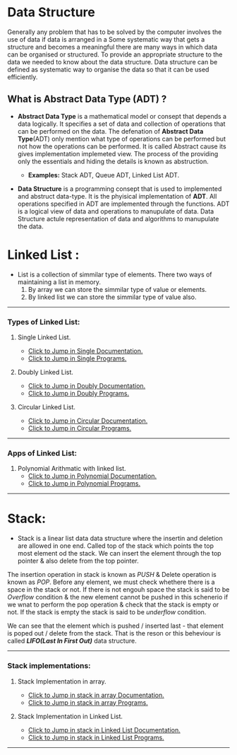 # **Data Structure**
Generally any problem that has to be solved by the computer involves the use of data if data is arranged in a Some systematic way that gets a structure and becomes a meaningful there are many ways in which data can be organised or structured. To provide an appropriate structure to the data we needed to know about the data structure. Data structure can be defined as systematic way to organise the data so that it can be used efficiently.

## What is Abstract Data Type (ADT) ?
- **Abstract Data Type** is a mathematical model or consept that depends a data logically. It specifies a set of data and collection of operations that can be performed on the data. The defenation of **Abstract Data Type**(ADT) only mention what type of operations can be performed but not how the operations can be performed. It is called Abstract cause its gives implementation implemeted view.
The process of the providing only the essentials and hiding the details is known as abstruction.

   - **Examples:** Stack ADT, Queue ADT, Linked List ADT.

- **Data Structure** is a programming consept that is used to implemented and abstruct data-type. It is the phyisical implementation of **ADT**.
All operations specified in ADT are implemented through the functions.
ADT is a logical view of data and operations to manupulate of data. Data Structure actule representation of data and algorithms to manupulate the data.

# Linked List :
 - List is a collection of simmilar type of elements. There two ways of maintaining a list in memory.
   1. By array we can store the simmilar type of value or elements.
   2. By linked list we can store the simmilar type of value also.

---

   ### Types of Linked List:
   1. Single Linked List. 
      - [Click to Jump in Single Documentation.](./Linked%20List/Single_LinkedList.md)
      - [Click to Jump in Single Programs.](./Linked%20List/Single_LinkedList.c)

   2. Doubly Linked List.
      - [Click to Jump in Doubly Documentation.](./Linked%20List/Doubly_LinkedList.md)
      - [Click to Jump in Doubly Programs.](./Linked%20List/Doubly_LinkedList.c)

   3. Circular Linked List.
      - [Click to Jump in Circular Documentation.](./Linked%20List/Circular_LinkedList.md)
      - [Click to Jump in Circular Programs.](./Linked%20List/Circular_LinkedList.c)
   ---
   ### Apps of Linked List:
   1. Polynomial Arithmatic with linked list. 
      - [Click to Jump in Polynomial Documentation.](./Linked%20List/Polynomial_App_LinkedList.md)
      - [Click to Jump in Polynomial Programs.](./Linked%20List/Polynomial_App_LinkedList.c)
   ---

# Stack:
 - Stack is a linear list data data structure where the insertin and deletion are allowed in one end. Called top of the stack which points the top most element od the stack. We can insert the element through the top pointer & also delete from the top pointer.

 The insertion operation in stack is known as *PUSH* & Delete operation is known as *POP*. Before any element, we must check whethere there is a space in the stack or not. If there is not engouh space the stack is said to be *Overflow* condition & the new element cannot be pushed in this schenerio if we wnat to perform the pop operation & check that the stack is empty or not. If the stack is empty the stack is said to be *underflow* condition.

 We can see that the element which is pushed / inserted last - that element is poped out / delete from the stack. That is the reson or this beheviour is called ***LIFO(Last In First Out)*** data structure. 

---
   ### Stack implementations:
   1. Stack Implementation in array.
      - [Click to Jump in stack in array Documentation.](./Stack/array_in_stack.c)
      - [Click to Jump in stack in array Programs.](./Stack/stack.md)

   2. Stack Implementation in Linked List.
      - [Click to Jump in stack in Linked List Documentation.](./Stack/Linked_List_in_Stack.c)
      - [Click to Jump in stack in Linked List Programs.](./Stack/stack.md)

---